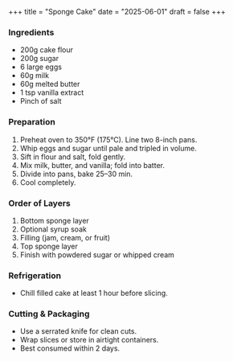 +++
title = "Sponge Cake"
date = "2025-06-01"
draft = false
+++

### Ingredients

- 200g cake flour
- 200g sugar
- 6 large eggs
- 60g milk
- 60g melted butter
- 1 tsp vanilla extract
- Pinch of salt

### Preparation

1. Preheat oven to 350°F (175°C). Line two 8-inch pans.
2. Whip eggs and sugar until pale and tripled in volume.
3. Sift in flour and salt, fold gently.
4. Mix milk, butter, and vanilla; fold into batter.
5. Divide into pans, bake 25–30 min.
6. Cool completely.

### Order of Layers

1. Bottom sponge layer
2. Optional syrup soak
3. Filling (jam, cream, or fruit)
4. Top sponge layer
5. Finish with powdered sugar or whipped cream

### Refrigeration

- Chill filled cake at least 1 hour before slicing.

### Cutting & Packaging

- Use a serrated knife for clean cuts.
- Wrap slices or store in airtight containers.
- Best consumed within 2 days.

